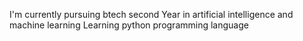 
I'm currently pursuing btech second 
Year in artificial intelligence and machine learning
Learning python programming language
